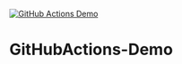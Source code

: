 [![GitHub Actions Demo](https://github.com/savagame/GitHubActions-Demo/actions/workflows/github-actions-demo.yml/badge.svg?event=push)](https://github.com/savagame/GitHubActions-Demo/actions/workflows/github-actions-demo.yml)
# GitHubActions-Demo

